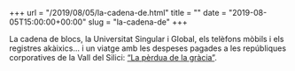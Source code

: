 +++
url = "/2019/08/05/la-cadena-de.html"
title = ""
date = "2019-08-05T15:00:00+00:00"
slug = "la-cadena-de"
+++

La cadena de blocs, la Universitat Singular i Global, els telèfons mòbils i els registres akàixics… i un viatge amb les despeses pagades a les repúbliques corporatives de la Vall del Silici: [“La pèrdua de la gràcia”](https://telegra.ph/La-pèrdua-de-la-gràcia-13-08-02).
